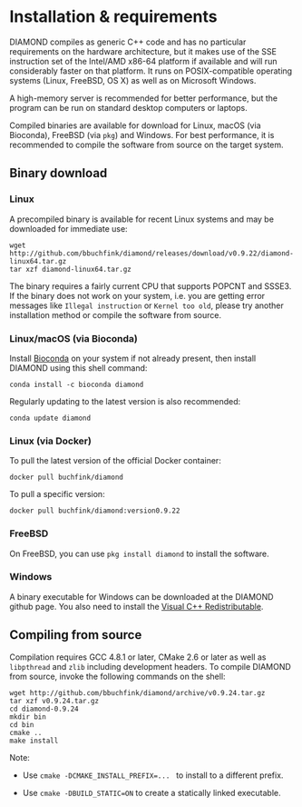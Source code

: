 # Installation & requirements

DIAMOND compiles as generic C++ code and has no particular requirements
on the hardware architecture, but it makes use of the SSE instruction
set of the Intel/AMD x86-64 platform if available and will run
considerably faster on that platform. It runs on POSIX-compatible
operating systems (Linux, FreeBSD, OS X) as well as on Microsoft
Windows.

A high-memory server is recommended for better performance, but the
program can be run on standard desktop computers or laptops.

Compiled binaries are available for download for Linux, macOS (via
Bioconda), FreeBSD (via `pkg`) and Windows. For best performance, it is
recommended to compile the software from source on the target system.

## Binary download

### Linux

A precompiled binary is available for recent Linux systems and may be
downloaded for immediate use:

    wget http://github.com/bbuchfink/diamond/releases/download/v0.9.22/diamond-linux64.tar.gz
    tar xzf diamond-linux64.tar.gz

The binary requires a fairly current CPU that supports POPCNT and SSSE3.
If the binary does not work on your system, i.e. you are getting error
messages like `Illegal instruction` or `Kernel too old`, please try
another installation method or compile the software from source.

### Linux/macOS (via Bioconda)

Install [Bioconda](https://bioconda.github.io/) on your system if not
already present, then install DIAMOND using this shell command:

    conda install -c bioconda diamond

Regularly updating to the latest version is also recommended:

    conda update diamond

### Linux (via Docker)

To pull the latest version of the official Docker container:

    docker pull buchfink/diamond

To pull a specific version:

    docker pull buchfink/diamond:version0.9.22

### FreeBSD

On FreeBSD, you can use `pkg install diamond` to install the software.

### Windows

A binary executable for Windows can be downloaded at the DIAMOND github
page. You also need to install the [Visual C++
Redistributable](https://www.microsoft.com/en-us/download/details.aspx?id=48145).

## Compiling from source

Compilation requires GCC 4.8.1 or later, CMake 2.6 or later as well as
`libpthread` and `zlib` including development headers. To compile DIAMOND
from source, invoke the following commands on the shell:

    wget http://github.com/bbuchfink/diamond/archive/v0.9.24.tar.gz
    tar xzf v0.9.24.tar.gz
    cd diamond-0.9.24
    mkdir bin
    cd bin
    cmake ..
    make install

Note:

  - Use ` cmake -DCMAKE_INSTALL_PREFIX=...  ` to install to a different
    prefix.

  - Use `cmake -DBUILD_STATIC=ON` to create a statically linked
    executable.
